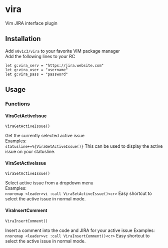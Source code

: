 # vira

Vim JIRA interface plugin

## Installation

Add `n0v1c3/vira` to your favorite VIM package manager  
Add the following lines to your RC  
```
let g:vira_serv = "https://jira.website.com"
let g:vira_user = "username"
let g:vira_pass = "password"
```
## Usage

### Functions

#### ViraGetActiveIssue
```
ViraGetActiveIssue()
```
Get the currently selected active issue  
Examples:  
`statusline+=%{ViraGetActiveIssue()}` This can be used to display the active issue on your statusline.  

#### ViraSetActiveIssue
```
ViraSetActiveIssue()
```
Select active issue from a dropdown menu  
Examples:  
`nnoremap <leader>vi :call ViraSetActiveIssue()<cr>` Easy shortcut to select the active issue in normal mode.  

#### ViraInsertComment
```
ViraInsertComment()
```
Insert a comment into the code and JIRA for your active issue
Examples:  
`nnoremap <leader>vc :call ViraInsertComment()<cr>` Easy shortcut to select the active issue in normal mode.  
